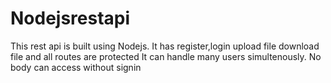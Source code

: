 # Nodejsrestapi
This rest api is built using Nodejs.
It has register,login upload file download file and all routes are protected
It can handle many users simultenously. No body can access without signin
